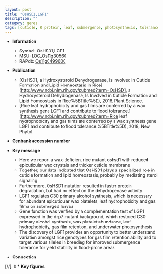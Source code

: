 ```yaml
---
layout: post
title: "OsHSD1,LGF1"
description: ""
category: genes
tags: [cuticle, R protein, leaf, submergence, photosynthesis, tolerance, yield, breeding, submergence tolerance]
---
```


* **Information**  
    + Symbol: OsHSD1,LGF1  
    + MSU: [LOC_Os11g30560](http://rice.uga.edu/cgi-bin/ORF_infopage.cgi?orf=LOC_Os11g30560)  
    + RAPdb: [Os11g0499600](http://rapdb.dna.affrc.go.jp/viewer/gbrowse_details/irgsp1?name=Os11g0499600)  

* **Publication**  
    + [OsHSD1, a Hydroxysteroid Dehydrogenase, Is Involved in Cuticle Formation and Lipid Homeostasis in Rice](http://www.ncbi.nlm.nih.gov/pubmed?term=OsHSD1, a Hydroxysteroid Dehydrogenase, Is Involved in Cuticle Formation and Lipid Homeostasis in Rice%5BTitle%5D), 2016, Plant Science.
    + [Rice leaf hydrophobicity and gas films are conferred by a wax synthesis gene LGF1 and contribute to flood tolerance.](http://www.ncbi.nlm.nih.gov/pubmed?term=Rice leaf hydrophobicity and gas films are conferred by a wax synthesis gene LGF1 and contribute to flood tolerance.%5BTitle%5D), 2018, New Phytol.

* **Genbank accession number**  

* **Key message**  
    + Here we report a wax-deficient rice mutant oshsd1 with reduced epicuticular wax crystals and thicker cuticle membrane
    + Together, our data indicated that OsHSD1 plays a specialized role in cuticle formation and lipid homeostasis, probably by mediating sterol signaling
    + Furthermore, OsHSD1 mutation resulted in faster protein degradation, but had no effect on the dehydrogenase activity
    + LGF1 regulates C30 primary alcohol synthesis, which is necessary for abundant epicuticular wax platelets, leaf hydrophobicity and gas films on submerged leaves
    + Gene function was verified by a complementation test of LGF1 expressed in the drp7 mutant background, which restored C30 primary alcohol synthesis, wax platelet abundance, leaf hydrophobicity, gas film retention, and underwater photosynthesis
    + The discovery of LGF1 provides an opportunity to better understand variation amongst rice genotypes for gas film retention ability and to target various alleles in breeding for improved submergence tolerance for yield stability in flood-prone areas

* **Connection**  

[//]: # * **Key figures**  


